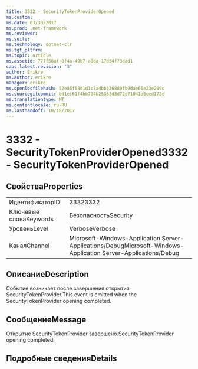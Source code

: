 ```yaml
---
title: 3332 - SecurityTokenProviderOpened
ms.custom: 
ms.date: 03/30/2017
ms.prod: .net-framework
ms.reviewer: 
ms.suite: 
ms.technology: dotnet-clr
ms.tgt_pltfrm: 
ms.topic: article
ms.assetid: 777f58af-0f4a-49b7-a0da-17d54f73dad1
caps.latest.revision: "3"
author: Erikre
ms.author: erikre
manager: erikre
ms.openlocfilehash: 52e85f58d1d1c7a4bb536880fb9dae66e23e209c
ms.sourcegitcommit: bd1ef61f4bb794b25383d3d72e71041a5ced172e
ms.translationtype: MT
ms.contentlocale: ru-RU
ms.lasthandoff: 10/18/2017
---
```

# <a name="3332---securitytokenprovideropened"></a><span data-ttu-id="fd797-102">3332 - SecurityTokenProviderOpened</span><span class="sxs-lookup"><span data-stu-id="fd797-102">3332 - SecurityTokenProviderOpened</span></span>
## <a name="properties"></a><span data-ttu-id="fd797-103">Свойства</span><span class="sxs-lookup"><span data-stu-id="fd797-103">Properties</span></span>  
  
|||  
|-|-|  
|<span data-ttu-id="fd797-104">Идентификатор</span><span class="sxs-lookup"><span data-stu-id="fd797-104">ID</span></span>|<span data-ttu-id="fd797-105">3332</span><span class="sxs-lookup"><span data-stu-id="fd797-105">3332</span></span>|  
|<span data-ttu-id="fd797-106">Ключевые слова</span><span class="sxs-lookup"><span data-stu-id="fd797-106">Keywords</span></span>|<span data-ttu-id="fd797-107">Безопасность</span><span class="sxs-lookup"><span data-stu-id="fd797-107">Security</span></span>|  
|<span data-ttu-id="fd797-108">Уровень</span><span class="sxs-lookup"><span data-stu-id="fd797-108">Level</span></span>|<span data-ttu-id="fd797-109">Verbose</span><span class="sxs-lookup"><span data-stu-id="fd797-109">Verbose</span></span>|  
|<span data-ttu-id="fd797-110">Канал</span><span class="sxs-lookup"><span data-stu-id="fd797-110">Channel</span></span>|<span data-ttu-id="fd797-111">Microsoft-Windows-Application Server-Applications/Debug</span><span class="sxs-lookup"><span data-stu-id="fd797-111">Microsoft-Windows-Application Server-Applications/Debug</span></span>|  
  
## <a name="description"></a><span data-ttu-id="fd797-112">Описание</span><span class="sxs-lookup"><span data-stu-id="fd797-112">Description</span></span>  
 <span data-ttu-id="fd797-113">Событие возникает после завершения открытия SecurityTokenProvider.</span><span class="sxs-lookup"><span data-stu-id="fd797-113">This event is emitted when the SecurityTokenProvider opening completed.</span></span>  
  
## <a name="message"></a><span data-ttu-id="fd797-114">Сообщение</span><span class="sxs-lookup"><span data-stu-id="fd797-114">Message</span></span>  
 <span data-ttu-id="fd797-115">Открытие SecurityTokenProvider завершено.</span><span class="sxs-lookup"><span data-stu-id="fd797-115">SecurityTokenProvider opening completed.</span></span>  
  
## <a name="details"></a><span data-ttu-id="fd797-116">Подробные сведения</span><span class="sxs-lookup"><span data-stu-id="fd797-116">Details</span></span>
